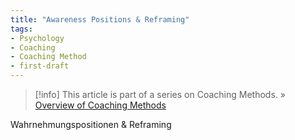 ```yaml
---
title: "Awareness Positions & Reframing"
tags:
- Psychology
- Coaching
- Coaching Method
- first-draft
---
```

> [!info]
> This article is part of a series on Coaching Methods.
> » [Overview of Coaching Methods](notes/coaching-methods-interventions.md)
>

Wahrnehmungspositionen & Reframing